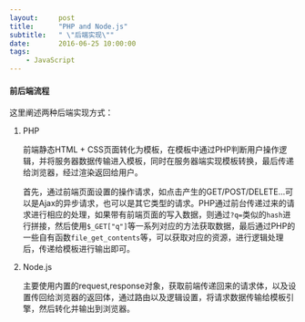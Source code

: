 ```yaml
---
layout:     post
title:      "PHP and Node.js"
subtitle:   " \"后端实现\""
date:       2016-06-25 10:00:00
tags:
    - JavaScript 
---
```

#### 前后端流程

这里阐述两种后端实现方式：

1. PHP

	前端静态HTML + CSS页面转化为模板，在模板中通过PHP判断用户操作逻辑，并将服务器数据传输进入模板，同时在服务器端实现模板转换，最后传递给浏览器，经过渲染返回给用户。
	
	首先，通过前端页面设置的操作请求，如点击产生的GET/POST/DELETE...可以是Ajax的异步请求，也可以是其它类型的请求。PHP通过前台传递过来的请求进行相应的处理，如果带有前端页面的写入数据，则通过`?q=`类似的`hash`进行拼接，然后使用`$_GET["q"]`等一系列对应的方法获取数据，最后通过PHP的一些自有函数`file_get_contents`等，可以获取对应的资源，进行逻辑处理后，传递给模板进行输出即可。
1. Node.js

	主要使用内置的request,response对象，获取前端传递回来的请求体，以及设置传回给浏览器的返回体，通过路由以及逻辑设置，将请求数据传输给模板引擎，然后转化并输出到浏览器。